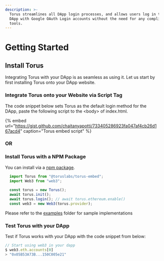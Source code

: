 ```yaml
---
description: >-
  Torus streamlines all DApp login processes, and allows users log in to your
  DApp with Google OAuth Login accounts without the need for any complicated
  tools.
---
```


# Getting Started

## Install Torus

Integrating Torus with your DApp is as seamless as using it. Let us start by first installing Torus onto your DApp website.

### Integrate Torus onto your Website via Script Tag

The code snippet below sets Torus as the default login method for the DApp, paste the following script to the &lt;body&gt; of index.html.

{% embed url="https://gist.github.com/chaitanyapotti/733405286923fa047af4cb26d167acd4" caption="Torus embed script" %}

### OR

### Install Torus with a NPM Package

You can install via a [npm package](https://www.npmjs.com/package/@toruslabs/torus-embed).

```javascript
  import Torus from "@toruslabs/torus-embed";
  import Web3 from "web3";
  
  const torus = new Torus();
  await torus.init();
  await torus.login(); // await torus.ethereum.enable()
  const web3 = new Web3(torus.provider);
```

Please refer to the [examples](https://github.com/torusresearch/torus-embed/tree/master/examples) folder for sample implementations

### Test Torus with your DApp

Test if Torus works with your DApp with the code snippet from below:

```javascript
// Start using web3 in your dapp
$ web3.eth.accounts[0]
> "0x05B53A73B...150C005e21"
```

### 

